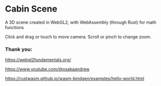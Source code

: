 # Cabin Scene
A 3D scene created in WebGL2, with WebAssembly (through Rust) for math functions

Click and drag or touch to move camera. Scroll or pinch to change zoom.

### Thank you:
https://webgl2fundamentals.org/

https://www.youtube.com/@osakaandrew

https://rustwasm.github.io/wasm-bindgen/examples/hello-world.html